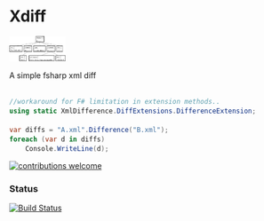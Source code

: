 # Xdiff

<img src="https://github.com/jkone27/xdiff/blob/master/Pics/dom-view.png?raw=true" width="20%" height="20%"/>

A simple fsharp xml diff

```csharp

//workaround for F# limitation in extension methods..
using static XmlDifference.DiffExtensions.DifferenceExtension;

var diffs = "A.xml".Difference("B.xml");
foreach (var d in diffs)
    Console.WriteLine(d);
```

[![contributions welcome](https://img.shields.io/badge/contributions-welcome-brightgreen.svg?style=flat)](https://github.com/jkone27/AliceMQ/issues)


### Status
[![Build Status](https://img.shields.io/travis/jkone27/xdiff.svg)](https://travis-ci.org/jkone27/xdiff)

